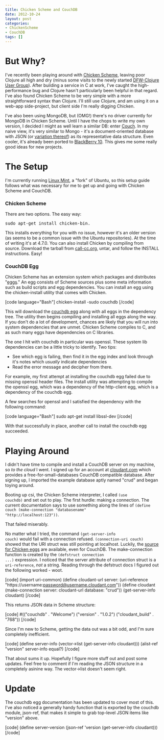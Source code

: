 ```yaml
---
title: Chicken Scheme and CouchDB
date: 2012-10-24
layout: post
categories:
- ChickenScheme
- CouchDB
tags: []
---
```


<h1>But Why?</h1>
I've recently been playing around with <a href="http://call-cc.org/" target="_blank">Chicken Scheme</a>, leaving poor Clojure all high and dry (minus some visits to the newly started <a href="http://www.meetup.com/DFW-Clojure/" target="_blank">DFW-Clojure User Group</a>). After building a service in C at work, I've caught the high-performance bug and Clojure hasn't particularly been helpful in that regard. I've also found Chicken Scheme to be very simple with a more straightforward syntax than Clojure. I'll still use Clojure, and am using it on a web-app side-project, but client side I'm really digging Chicken.

I've also been using MongoDB, but (OMG!) there's no driver currently for MongoDB in Chicken Scheme. Until I have the chops to write my own version, I decided I might as well learn a similar DB: enter <a href="http://couchdb.apache.org/" target="_blank">Couch</a>. In my naive view, it's very similar to Mongo - it's a document-oriented database with JSON (or <a href="http://bsonspec.org/" target="_blank">variation thereof</a>) as its representative data structure. Even cooler, it's already been ported to <a href="http://openbbnews.wordpress.com/2012/01/13/couchdb-playbook/" target="_blank">BlackBerry 10</a>. This gives me some really good ideas for new projects.
<h1>The Setup</h1>
I'm currently running <a href="http://linuxmint.com/" target="_blank">Linux Mint</a>, a "fork" of Ubuntu, so this setup guide follows what was necessary for me to get up and going with Chicken Scheme and CouchDB.
<h3>Chicken Scheme</h3>
There are two options. The easy way:
<pre>sudo apt-get install chicken-bin.</pre>
This installs everything for you with no issue, however it's an older version (as seems to be a common issue with the Ubuntu repositories). At the time of writing it's at 4.7.0. You can also install Chicken by compiling from source. Download the tarball from <a href="http://code.call-cc.org/releases/4.8.0/" target="_blank">call-cc.org</a>, untar, and follow the INSTALL instructions. Easy!
<h3>CouchDB Egg</h3>
Chicken Scheme has an extension system which packages and distributes "<a href="http://wiki.call-cc.org/eggs" target="_blank">eggs</a>." An egg consists of Scheme sources plus some meta information such as build scripts and egg dependencies. You can install an egg using the chicken-install utility that comes with Chicken.

[code language="Bash"]
chicken-install -sudo couchdb
[/code]

This will download the <a href="http://wiki.call-cc.org/eggref/4/couchdb" target="_blank">couchdb egg</a> along with all eggs in the dependency tree. The utility then begins compiling and installing all eggs along the way. If you don't do a lot of development, chances are likely that you will run into system dependencies that are unmet. Chicken Scheme compiles to C, and as such many eggs have dependencies on C libraries.

The one I hit with couchdb in particular was openssl. These system lib dependencies can be a little tricky to identify. Two tips:
<ul>
	<li>See which egg is failing, then find it in the egg index and look through it's notes which <em>usually</em> indicate dependencies</li>
	<li>Read the error message and decipher from there.</li>
</ul>
For example, my first attempt at installing the couchdb egg failed due to missing openssl header files. The install utility was attempting to compile the openssl egg, which was a dependency of the http-client egg, which is a dependency of the couchdb egg.

A few searches for openssl and I satisfied the dependency with the following command:

[code language="Bash"]
sudo apt-get install libssl-dev
[/code]

With that successfully in place, another call to install the couchdb egg succeeded.

<h1>Playing Around</h1>
I didn't have time to compile and install a CouchDB server on my machine, so <em>to the cloud</em> I went. I signed up for an account at <a href="https://cloudant.com/" target="_blank">cloudant.com</a> which provides a free-for-small-databases CouchDB compatible database. After signing up, I imported the example database aptly named "crud" and began toying around.

Booting up csi, the Chicken Scheme interpreter, I called <code>(use couchdb)</code> and set out to play. The first hurdle: making a connection. The current documentation says to use something along the lines of <code>(define couch (make-connection "databasename" "http://localhost:123"))</code>.

That failed miserably.

No matter what I tried, the command <code>(get-server-info couch)</code> would fail with a connection refused. <code>(connection-uri couch)</code> showed that the URI struct was still pointing at localhost. Luckily, the <a href="http://code.call-cc.org/svn/chicken-eggs/release/4/" target="_blank">source for Chicken eggs</a> are available, even for CouchDB. The make-connection function is created by the <code>(defstruct connection ...)</code> expression. I noticed that the server attribute of connection struct is a <code>uri-reference</code>, <em>not</em> a string. Reading through the defstruct docs I figured out the following worked - woot.

[code]
(import uri-common)
(define cloudant-url server: (uri-reference &quot;https://username:password@username.cloudant.com&quot;))
(define cloudant (make-connection server: cloudant-url database: &quot;crud&quot;))
(get-server-info cloudant)
[/code]

This returns JSON data in Scheme structure:

[code]
#((&quot;couchdb&quot; . &quot;Welcome&quot;)
  (&quot;version&quot; . &quot;1.0.2&quot;)
  (&quot;cloudant_build&quot; . &quot;768&quot;))
[/code]

Since I'm new to Scheme, getting the data out was a bit odd, and I'm sure completely inefficient.

[code]
(define server-info (vector-&gt;list (get-server-info cloudant)))
(alist-ref &quot;version&quot; server-info equal?)
[/code]

That about sums it up. Hopefully I figure more stuff out and post some updates. Feel free to comment if I'm reading the JSON structure in a completely asinine way. The vector-&gt;list doesn't seem right.

<h1>Update</h1>
The couchdb egg documentation has been updated to cover most of this. I've also noticed a generally handy function that is exported by the couchdb module, json-ref, that makes it simple to grab top-level JSON items like "version" above.

[code]
(define server-version (json-ref 'version (get-server-info cloudant)))
[/code]